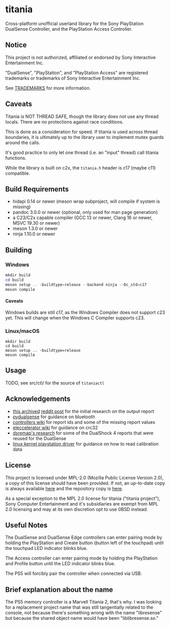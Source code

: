 # titania

Cross-platform unofficial userland library for the Sony PlayStation DualSense Controller, and the PlayStation Access Controller.

## Notice

This project is not authorized, affiliated or endorsed by Sony Interactive Entertainment Inc.

"DualSense", "PlayStation", and "PlayStation Access" are registered trademarks or trademarks of Sony Interactive Entertainment Inc.

See [TRADEMARKS](https://raw.githubusercontent.com/yretenai/titania/develop/TRADEMARKS) for more information.

## Caveats

Titania is NOT THREAD SAFE, though the library does not use any thread locals. There are no protections against race
conditions.

This is done as a consideration for speed. If titania is used across thread boundaries, it is ultimately up to the
library user to implement mutex guards around the calls.

It's good practice to only let one thread (i.e. an "input" thread) call titania functions.

While the library is built on c2x, the `titania.h` header is c17 (maybe c11) compatible.

## Build Requirements

- hidapi 0.14 or newer (meson wrap subproject, will compile if system is missing)
- pandoc 3.0.0 or newer (optional, only used for man page generation)
- a C23/C2x capable compiler (GCC 13 or newer, Clang 16 or newer, MSVC 19.30 or newer)
- meson 1.3.0 or newer
- ninja 1.10.0 or newer

## Building

### Windows

```powershell
mkdir build
cd build
meson setup .. -buildtype=release --backend ninja --Dc_std=c17
meson compile
```

#### Caveats

Windows builds are still c17, as the Windows Compiler does not support c23 yet.
This will change when the Windows C Compiler supports c23.

### Linux/macOS

```shell
mkdir build
cd build
meson setup .. -buildtype=release
meson compile
```

## Usage

TODO, see src/ctl/ for the source of `titaniactl`

## Acknowledgements

- [this archived](https://gist.github.com/stealth-alex/10a8e7cc6027b78fa18a7f48a0d3d1e4) [reddit post](https://www.reddit.com/r/gamedev/comments/jumvi5/dualsense_haptics_leds_and_more_hid_output_report/)
  for the initial research on the output report
- [pydualsense](https://github.com/flok/pydualsense) for guidance on bluetooth
- [controllers wiki](https://controllers.fandom.com/wiki/Sony_DualSense) for report ids and some of the missing report
  values
- [eleccelerator wiki](https://eleccelerator.com/wiki/index.php?title=DualShock_4) for guidance on crc32
- [dsremap's research](https://dsremap.readthedocs.io/en/latest/reverse.html) for some of the DualShock 4 reports that were
  reused for the DualSense
- [linux kernel playstation driver](https://github.com/torvalds/linux/blob/master/drivers/hid/hid-playstation.c) for
  guidance on how to read calibration data

## License

This project is licensed under MPL-2.0 (Mozilla Public License Version 2.0), a copy of this license should have been provided. 
If not, an up-to-date copy is always available [here](https://www.mozilla.org/en-US/MPL/2.0/) and the
repository copy is [here](https://raw.githubusercontent.com/yretenai/titania/develop/LICENSE).

As a special exception to the MPL 2.0 license for titania ("titania project"), Sony Computer Entertainment and it's
subsidiaries are exempt from MPL 2.0 licensing and may at its own discretion opt to use 0BSD instead.

## Useful Notes

The DualSense and DualSense Edge controllers can enter pairing mode by holding the PlayStation and Create button (button left of the touchpad) until the touchpad LED indicator blinks blue.

The Access controller can enter pairing mode by holding the PlayStation and Profile button until the LED indicator blinks blue.

The PS5 will forcibly pair the controller when connected via USB.

## Brief explanation about the name

The PS5 memory controller is a Marvell Titania 2, that's why. I was looking for a replacement project name that was still tangentially related to the console, not because there's something wrong with the name "libresense" but because the shared object name would have been "liblibresense.so."
